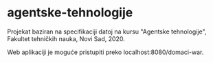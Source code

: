 # agentske-tehnologije
Projekat baziran na specifikaciji datoj na kursu "Agentske tehnologije", Fakultet tehničkih nauka, Novi Sad, 2020.

Web aplikaciji je moguće pristupiti preko localhost:8080/domaci-war. 
